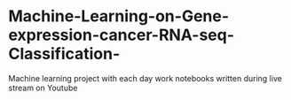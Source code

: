 # Machine-Learning-on-Gene-expression-cancer-RNA-seq-Classification-
Machine learning project with each day work notebooks written during live stream on Youtube
